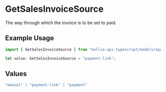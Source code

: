 # GetSalesInvoiceSource

The way through which the invoice is to be set to paid.

## Example Usage

```typescript
import { GetSalesInvoiceSource } from "mollie-api-typescript/models/operations";

let value: GetSalesInvoiceSource = "payment-link";
```

## Values

```typescript
"manual" | "payment-link" | "payment"
```